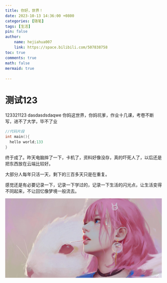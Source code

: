 ```yaml
---
title: 你好，世界！
date: 2023-10-13 14:36:00 +0800
categories: [随笔]
tags: [生活]
pin: false
author: 
    name: hejiahua007
    link: https://space.bilibili.com/507838758
toc: true
comments: true
math: false
mermaid: true

---
```


# 测试123

123321123
dasdasdsdaqwe
你妈这世界，你妈坑爹，作业十几课，考卷不断写，进不了大学，毕不了业









```c++
//代码片段
int main(){
  hello world;133
}
```
  终于成了。昨天电脑摔了一下，卡机了，资料好像没存，真的吓死人了，以后还是把东西放在云端比较好。

  大部分人每年只活一天，剩下的三百多天只是在重复。

  感觉还是有必要记录一下，记录一下学过的，记录一下生活的闪光点，让生活变得不同起来，不让回忆像梦境一般流去。

  ![pinkgirl](/assets/blog_res/2022-05-21-hello-world/pinkgirl.jpg)
